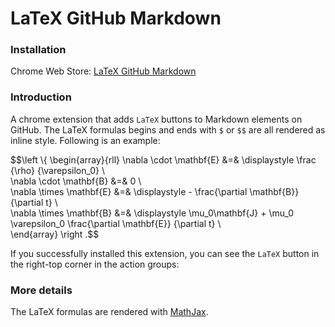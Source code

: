 LaTeX GitHub Markdown
=====================

### Installation

Chrome Web Store: [LaTeX GitHub Markdown](https://chrome.google.com/webstore/detail/latex-github-markdown/bembdpjahbkabjdpdgdmalckbbcglhjb)

### Introduction

A chrome extension that adds `LaTeX` buttons to Markdown elements on GitHub.
The LaTeX formulas begins and ends with `$` or `$$` are all rendered as inline style.
Following is an example:

$$\left \\{ \begin{array}{rll}
    \nabla \cdot \mathbf{E} &=& \displaystyle \frac {\rho} {\varepsilon_0} \\\
    \nabla \cdot \mathbf{B} &=& 0 \\\
    \nabla \times \mathbf{E} &=& \displaystyle - \frac{\partial \mathbf{B}} {\partial t} \\\
    \nabla \times \mathbf{B} &=& \displaystyle \mu_0\mathbf{J} + \mu_0 \varepsilon_0 \frac{\partial \mathbf{E}} {\partial t}  \\\
\end{array} \right .$$

If you successfully installed this extension, you can see the `LaTeX` button in the right-top corner in the action groups:

### More details

The LaTeX formulas are rendered with [MathJax](https://www.mathjax.org/).
